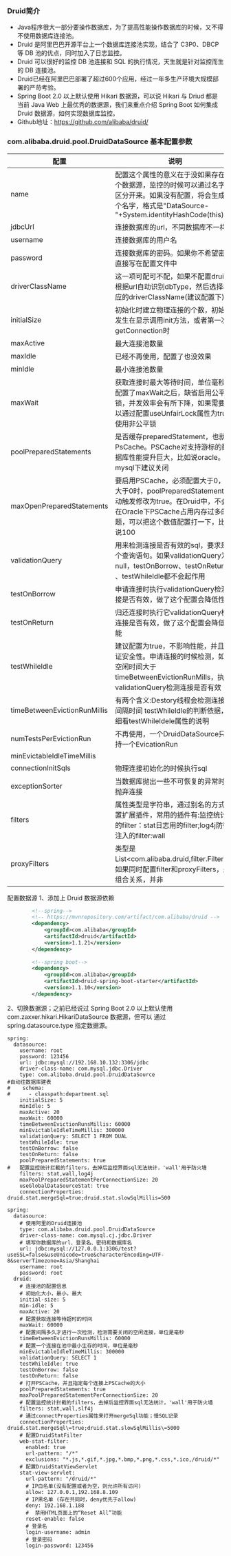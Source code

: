 ### Druid简介
- Java程序很大一部分要操作数据库，为了提高性能操作数据库的时候，又不得不使用数据库连接池。
- Druid 是阿里巴巴开源平台上一个数据库连接池实现，结合了 C3P0、DBCP 等 DB 池的优点，同时加入了日志监控。
- Druid 可以很好的监控 DB 池连接和 SQL 的执行情况，天生就是针对监控而生的 DB 连接池。
- Druid已经在阿里巴巴部署了超过600个应用，经过一年多生产环境大规模部署的严苛考验。
- Spring Boot 2.0 以上默认使用 Hikari 数据源，可以说 Hikari 与 Driud 都是当前 Java Web 上最优秀的数据源，我们来重点介绍 Spring Boot 如何集成 Druid 数据源，如何实现数据库监控。
- Github地址：https://github.com/alibaba/druid/

### com.alibaba.druid.pool.DruidDataSource 基本配置参数
配置	 |	说明
--|--
name|		配置这个属性的意义在于没如果存在多个数据源，监控的时候可以通过名字来区分开来。如果没有配置，将会生成一个名字，格式是"DataSource-"+System.identityHashCode(this)
jdbcUrl|		连接数据库的url，不同数据库不一样
username|		连接数据库的用户名
password|		连接数据库的密码。如果你不希望密码直接写在配置文件中
driverClassName|		这一项可配可不配，如果不配置druid会根据url自动识别dbType，然后选择相应的driverClassName(建议配置下)
initialSize|		初始化时建立物理连接的个数，初始化发生在显示调用init方法，或者第一次getConnection时
maxActive|		最大连接池数量
maxIdle|		已经不再使用，配置了也没效果
minIdle|		最小连接池数量
maxWait|		获取连接时最大等待时间，单位毫秒，配置了maxWait之后，缺省启用公平锁，并发效率会有所下降，如果需要可以通过配置useUnfairLock属性为true使用非公平锁
poolPreparedStatements|		是否缓存preparedStatement，也就是PsCache。PSCache对支持游标的数据库性能提升巨大，比如说oracle。在mysql下建议关闭
maxOpenPreparedStatements|		要启用PSCache，必须配置大于0，当大于0时，poolPreparedStatements自动触发修改为true。在Druid中，不会存在Oracle下PSCache占用内存过多的问题，可以把这个数值配置打一下，比如说100
validationQuery|		用来检测连接是否有效的sql，要求是一个查询语句。如果validationQuery为null，testOnBorrow、testOnReturn 、testWhileIdle都不会起作用
testOnBorrow|		申请连接时执行validationQuery检测连接是否有效，做了这个配置会降低性能
testOnReturn|		归还连接时执行它validationQuery检测连接是否有效，做了这个配置会降低性能
testWhileIdle|		建议配置为true，不影响性能，并且保证安全性。申请连接的时候检测，如果空闲时间大于timeBetweenEvictionRunMills，执行validationQuery检测连接是否有效
timeBetweenEvictionRunMillis|		有两个含义:Destory线程会检测连接的间隔时间 testWhileIdle的判断依据，详细看testWhileIdele属性的说明
numTestsPerEvictionRun|		不再使用，一个DruidDataSource只支持一个EvicationRun
minEvictableIdleTimeMillis|		
connectionInitSqls|		物理连接初始化的时候执行sql
exceptionSorter|		当数据库抛出一些不可恢复的异常时，抛弃连接
filters|		属性类型是字符串，通过别名的方式配置扩展插件，常用的插件有:监控统计用的filter：stat日志用的filter;log4j防御注入的filter:wall
proxyFilters|		类型是List<com.alibaba.druid,filter.Filter>，如果同时配置filter和proxyFilters，是组合关系，并非


配置数据源
1、添加上 Druid 数据源依赖
```xml
		<!--spring-->
		<!-- https://mvnrepository.com/artifact/com.alibaba/druid -->
		<dependency>
			<groupId>com.alibaba</groupId>
			<artifactId>druid</artifactId>
			<version>1.1.21</version>
		</dependency>
        
        <!--spring boot-->
        <dependency>
            <groupId>com.alibaba</groupId>
            <artifactId>druid-spring-boot-starter</artifactId>
            <version>1.1.10</version>
        </dependency>

```
2、切换数据源；之前已经说过 Spring Boot 2.0 以上默认使用 com.zaxxer.hikari.HikariDataSource 数据源，但可以 通过 spring.datasource.type 指定数据源。

```properties
spring:
  datasource:
    username: root
    password: 123456
    url: jdbc:mysql://192.168.10.132:3306/jdbc
    driver-class-name: com.mysql.jdbc.Driver
    type: com.alibaba.druid.pool.DruidDataSource
#自动往数据库建表
#    schema:
#      - classpath:department.sql
    initialSize: 5
    minIdle: 5
    maxActive: 20
    maxWait: 60000
    timeBetweenEvictionRunsMillis: 60000
    minEvictableIdleTimeMillis: 300000
    validationQuery: SELECT 1 FROM DUAL
    testWhileIdle: true
    testOnBorrow: false
    testOnReturn: false
    poolPreparedStatements: true
#   配置监控统计拦截的filters，去掉后监控界面sql无法统计，'wall'用于防火墙
    filters: stat,wall,log4j
    maxPoolPreparedStatementPerConnectionSize: 20
    useGlobalDataSourceStat: true
    connectionProperties: druid.stat.mergeSql=true;druid.stat.slowSqlMillis=500
```

```properties
spring:
  datasource:
    # 使用阿里的Druid连接池
    type: com.alibaba.druid.pool.DruidDataSource
    driver-class-name: com.mysql.cj.jdbc.Driver
    # 填写你数据库的url、登录名、密码和数据库名
    url: jdbc:mysql://127.0.0.1:3306/test?useSSL=false&useUnicode=true&characterEncoding=UTF-8&serverTimezone=Asia/Shanghai
    username: root
    password: root
  druid:
    # 连接池的配置信息
    # 初始化大小，最小，最大
    initial-size: 5
    min-idle: 5
    maxActive: 20
    # 配置获取连接等待超时的时间
    maxWait: 60000
    # 配置间隔多久才进行一次检测，检测需要关闭的空闲连接，单位是毫秒
    timeBetweenEvictionRunsMillis: 60000
    # 配置一个连接在池中最小生存的时间，单位是毫秒
    minEvictableIdleTimeMillis: 300000
    validationQuery: SELECT 1
    testWhileIdle: true
    testOnBorrow: false
    testOnReturn: false
    # 打开PSCache，并且指定每个连接上PSCache的大小
    poolPreparedStatements: true
    maxPoolPreparedStatementPerConnectionSize: 20
    # 配置监控统计拦截的filters，去掉后监控界面sql无法统计，'wall'用于防火墙
    filters: stat,wall,slf4j
    # 通过connectProperties属性来打开mergeSql功能；慢SQL记录
    connectionProperties: druid.stat.mergeSql\=true;druid.stat.slowSqlMillis\=5000
    # 配置DruidStatFilter
    web-stat-filter:
      enabled: true
      url-pattern: "/*"
      exclusions: "*.js,*.gif,*.jpg,*.bmp,*.png,*.css,*.ico,/druid/*"
    # 配置DruidStatViewServlet
    stat-view-servlet:
      url-pattern: "/druid/*"
      # IP白名单(没有配置或者为空，则允许所有访问)
      allow: 127.0.0.1,192.168.8.109
      # IP黑名单 (存在共同时，deny优先于allow)
      deny: 192.168.1.188
      #  禁用HTML页面上的“Reset All”功能
      reset-enable: false
      # 登录名
      login-username: admin
      # 登录密码
      login-password: 123456

```